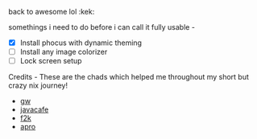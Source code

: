 back to awesome lol :kek:

somethings i need to do before i can call it fully usable - <br>
- [x] Install phocus with dynamic theming 
- [ ] Install any image colorizer
- [ ] Lock screen setup

Credits -
These are the chads which helped me throughout my short but crazy nix journey!
- [gw](https://github.com/Gwynsav)
- [javacafe](https://github.com/JavaCafe01/)
- [f2k](https://github.com/fortuneteller2k/)
- [apro](https://github.com/Aproxia-dev)
